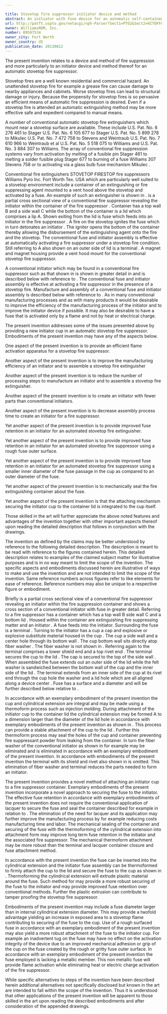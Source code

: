```yaml
---

title: Stovetop fire suppressor initiator device and method
abstract: An initiator with fuse device for an automatic self-contained fire suppressor and method are provided herein. Stovetop fires are a well-known residential and commercial hazard. An initiator with fuse device provides a reliable activation of an automatic stovetop fire suppressor. A device and method which provides a secure and robust attachment of an initiator to a fire suppressor, while reducing required component parts, manufacturing time, and labor, is provided herein. An initiator cup with integral cylindrical extension affords a thermoform attachment of the cup to the fire suppressor container while providing a secure mechanical attachment of the fuse to the initiator cup.
url: http://patft.uspto.gov/netacgi/nph-Parser?Sect1=PTO2&Sect2=HITOFF&p=1&u=%2Fnetahtml%2FPTO%2Fsearch-adv.htm&r=1&f=G&l=50&d=PALL&S1=09597534&OS=09597534&RS=09597534
owner: WilliamsRDM, Inc.
number: 09597534
owner_city: Fort Worth
owner_country: US
publication_date: 20130812
---
```

The present invention relates to a device and method of fire suppression and more particularly to an initiator device and method thereof for an automatic stovetop fire suppressor.

Stovetop fires are a well known residential and commercial hazard. An unattended stovetop fire for example a grease fire can cause damage to nearby appliances and cabinets. Worse stovetop fires can lead to structural damage or injury. Because the propensity for stovetop fires is so pervasive an efficient means of automatic fire suppression is desired. Even if a stovetop fire is attended an automatic extinguishing method may be more effective safe and expedient compared to manual means.

A number of conventional automatic stovetop fire extinguishers which mount near a stovetop surface are available. These include U.S. Pat. No. 6 276 461 to Stager U.S. Pat. No. 6 105 677 to Stager U.S. Pat. No. 5 899 278 to Mikulec U.S. Pat. No. 7 472 758 to Stevens and Weintraub U.S. Pat. No. 7 610 966 to Weintraub et al U.S. Pat. No. 5 518 075 to Williams and U.S. Pat. No. 3 884 307 to Williams. The array of conventional fire suppression systems vary from activation by melting of a fusible pin Stager 461 to melting a solder fusible plug Stager 677 to burning of a fuse Williams 307 Stevens 758 or to activating via a glass bulb fuse mechanism Mikulec .

Conventional fire extinguishers STOVETOP FIRESTOP fire suppressors Williams Pyro Inc. Fort Worth Tex. USA which are particularly well suited to a stovetop environment include a container of an extinguishing or fire suppressing agent mounted to a vent hood above the stovetop and activated by a fuse. An example of such an extinguisher is shown in . is a partial cross sectional view of a conventional fire suppressor revealing the initiator within the container of the fire suppressor . Container has a top wall B and a side wall C while the bottom of the container is a lid which comprises a lip A. Shown exiting from the lid is fuse which feeds into an initiator in the fire suppressor . A fire on the stovetop ignites the fuse which in turn detonates an initiator . The igniter opens the bottom of the container thereby allowing the disbursement of the extinguishing agent onto the fire and the stovetop. The conventional fuse and initiator assembly is effective at automatically activating a fire suppressor under a stovetop fire condition. Still referring to A also shown on an outer side of lid is a terminal . A magnet and magnet housing provide a vent hood mount for the conventional stovetop fire suppressor.

A conventional initiator which may be found in a conventional fire suppressor such as that shown in is shown in greater detail in and is described below with reference to . The conventional fuse and initiator assembly is effective at activating a fire suppressor in the presence of a stovetop fire. Manufacture and assembly of a conventional fuse and initiator assembly is described below with reference to . As in many conventional manufacturing processes and as with many products it would be desirable to improve the efficiency of the manufacturing process of the initiator and to improve the initiator device if possible. It may also be desirable to have a fuse that is activated only by a flame and not by heat or electrical charge.

The present invention addresses some of the issues presented above by providing a new initiator cup in an automatic stovetop fire suppressor. Embodiments of the present invention may have any of the aspects below.

One aspect of the present invention is to provide an efficient flame activation apparatus for a stovetop fire suppressor.

Another aspect of the present invention is to improve the manufacturing efficiency of an initiator and to assemble a stovetop fire extinguisher

Another aspect of the present invention is to reduce the number of processing steps to manufacture an initiator and to assemble a stovetop fire extinguisher.

Another aspect of the present invention is to create an initiator with fewer parts than conventional initiators.

Another aspect of the present invention is to decrease assembly process time to create an initiator for a fire suppressor.

Yet another aspect of the present invention is to provide improved fuse retention in an initiator for an automated stovetop fire extinguisher.

Yet another aspect of the present invention is to provide improved fuse retention in an initiator for an automated stovetop fire suppressor using a rough fuse outer surface.

Yet another aspect of the present invention is to provide improved fuse retention in an initiator for an automated stovetop fire suppressor using a smaller inner diameter of the fuse passage in the cup as compared to an outer diameter of the fuse.

Yet another aspect of the present invention is to mechanically seal the fire extinguishing container about the fuse.

Yet another aspect of the present invention is that the attaching mechanism securing the initiator cup to the container lid is integrated to the cup itself.

Those skilled in the art will further appreciate the above noted features and advantages of the invention together with other important aspects thereof upon reading the detailed description that follows in conjunction with the drawings.

The invention as defined by the claims may be better understood by reference to the following detailed description. The description is meant to be read with reference to the figures contained herein. This detailed description relates to examples of the claimed subject matter for illustrative purposes and is in no way meant to limit the scope of the invention. The specific aspects and embodiments discussed herein are illustrative of ways to make and use the invention and are not intended to limit the scope of the invention. Same reference numbers across figures refer to like elements for ease of reference. Reference numbers may also be unique to a respective figure or embodiment.

Briefly is a partial cross sectional view of a conventional fire suppressor revealing an initiator within the fire suppression container and shows a cross section of a conventional initiator with fuse in greater detail. Referring to a fire suppressor has a container which has a top wall B side wall C and a bottom lid . Housed within the container are extinguishing fire suppressing matter and an initiator . A fuse feeds into the initiator. Surrounding the fuse is a terminal . Turning to the initiator has a cup a cap and explosive or explosive substitute material housed in the cup . The cup a side wall and a center hole through its bottom wall . The cup bottom wall sits directly atop fiber washer . The fiber washer is not shown in . Referring again to the terminal comprises a lower shield end and a top rivet end . The terminal secures the cup to the lid . The cap is secured to the top of the side wall . When assembled the fuse extends out an outer side of the lid while the felt washer is sandwiched between the bottom wall of the cup and the inner side of the lid . The terminal extends from an inner side of the cup at its rivet end through the cup hole the washer and a lid hole which are all aligned along a device center . Fuse has a surface and a diameter and will be further described below relative to .

In accordance with an exemplary embodiment of the present invention the cup and cylindrical extension are integral and may be made using a thermoform process such as injection molding. During attachment of the initiator cup to the container lid the cylindrical extension may be formed A to a dimension larger than the diameter of the lid hole in accordance with exemplary embodiments of the present invention as shown in . This process can provide a stable attachment of the cup to the lid . Further this thermoform process may seal the holes of the cup and container preventing fire suppressant powder from leaking from the container. In turn the fiber washer of the conventional initiator as shown in for example may be eliminated and is eliminated in accordance with an exemplary embodiment of the present invention. In accordance with embodiments of the present invention the terminal with its shield and rivet also shown in is omitted. This elimination of fiber washer and terminal reduces the parts needed to form an initiator.

The present invention provides a novel method of attaching an initiator cup to a fire suppressor container. Exemplary embodiments of the present invention incorporate a novel approach to securing the fuse to the initiator. The effective fuse retention in accordance with exemplary embodiments of the present invention does not require the conventional application of lacquer to secure the fuse and seal the container described for example in relation to . The elimination of the need for lacquer and its application may further improve the manufacturing process by for example reducing costs manufacturing time and labor. The mechanical sealing of the container and securing of the fuse with the thermoforming of the cylindrical extension into attachment form may improve long term fuse retention in the initiator and the associated fire suppressor. The mechanical thermoform attachment may be more robust than the terminal and lacquer container closure and fuse attachment method.

In accordance with the present invention the fuse can be inserted into the cylindrical extension and the initiator fuse assembly can be thermoformed to firmly attach the cup to the lid and secure the fuse to the cup as shown in . Thermoforming the cylindrical extension will extrude plastic material around the fuse. Such method for may provide a more robust securing of the fuse to the initiator and may provide improved fuse retention over conventional methods. Further the plastic extrusion can contribute to tamper proofing the stovetop fire suppressor.

Embodiments of the present invention may include a fuse diameter larger than in internal cylindrical extension diameter. This may provide a twofold advantage yielding an increase in exposed area to a stovetop flame contributing to securing of the fuse to the cup. Use of a rough surfaced fuse in accordance with an exemplary embodiment of the present invention may also yield a more robust attachment of the fuse to the initiator cup. For example an inadvertent tug on the fuse may have no effect on the activation integrity of the device due to an improved mechanical adhesion or grip of the cup on the fuse created by the rough or gritty fuse outer surface. In accordance with an exemplary embodiment of the present invention the fuse employed is lacking a metallic member. This non metallic fuse will provide flame activation while eliminating heat or electric charge activation of the fire suppressor.

While specific alternatives to steps of the invention have been described herein additional alternatives not specifically disclosed but known in the art are intended to fall within the scope of the invention. Thus it is understood that other applications of the present invention will be apparent to those skilled in the art upon reading the described embodiments and after consideration of the appended drawings.

